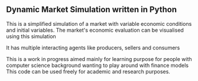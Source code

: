 ## Dynamic Market Simulation written in Python


This is a simplified simulation of a market with variable economic conditions and initial variables.
The market's economic evaluation can be visualised using this simulation

It has multiple interacting agents like producers, sellers and consumers

This is a work in progress aimed mainly for learning purpose for people with computer science background
wanting to play around with finance models
This code can be used freely for academic and research purposes.